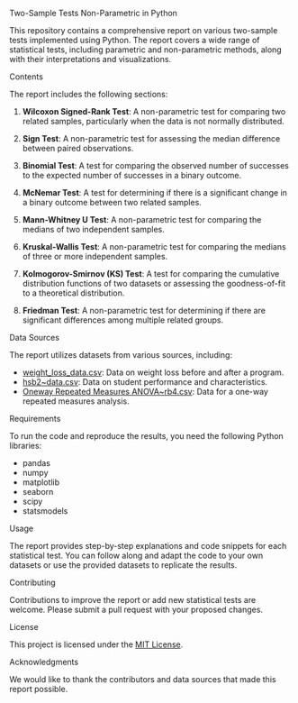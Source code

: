 Two-Sample Tests Non-Parametric in Python

This repository contains a comprehensive report on various two-sample tests implemented using Python. The report covers a wide range of statistical tests, including parametric and non-parametric methods, along with their interpretations and visualizations.

 Contents

The report includes the following sections:

1. **Wilcoxon Signed-Rank Test**: A non-parametric test for comparing two related samples, particularly when the data is not normally distributed.

2. **Sign Test**: A non-parametric test for assessing the median difference between paired observations.

3. **Binomial Test**: A test for comparing the observed number of successes to the expected number of successes in a binary outcome.

4. **McNemar Test**: A test for determining if there is a significant change in a binary outcome between two related samples.

5. **Mann-Whitney U Test**: A non-parametric test for comparing the medians of two independent samples.

6. **Kruskal-Wallis Test**: A non-parametric test for comparing the medians of three or more independent samples.

7. **Kolmogorov-Smirnov (KS) Test**: A test for comparing the cumulative distribution functions of two datasets or assessing the goodness-of-fit to a theoretical distribution.

8. **Friedman Test**: A non-parametric test for determining if there are significant differences among multiple related groups.

 Data Sources

The report utilizes datasets from various sources, including:

- [weight_loss_data.csv](https://raw.githubusercontent.com/KenDaupsey/Two-Sample-Tests-in-Python/main/weight_loss_data.csv): Data on weight loss before and after a program.
- [hsb2~data.csv](https://raw.githubusercontent.com/KenDaupsey/Two-Sample-Tests-in-Python/main/hsb2%7Edata.csv): Data on student performance and characteristics.
- [Oneway Repeated Measures ANOVA~rb4.csv](https://raw.githubusercontent.com/KenDaupsey/One-Way-Repeated-measures-ANOVA/main/Oneway%20Repeated%20Measures%20ANOVA%7Erb4.csv): Data for a one-way repeated measures analysis.

 Requirements

To run the code and reproduce the results, you need the following Python libraries:

- pandas
- numpy
- matplotlib
- seaborn
- scipy
- statsmodels

 Usage

The report provides step-by-step explanations and code snippets for each statistical test. You can follow along and adapt the code to your own datasets or use the provided datasets to replicate the results.

 Contributing

Contributions to improve the report or add new statistical tests are welcome. Please submit a pull request with your proposed changes.

 License

This project is licensed under the [MIT License](LICENSE).

 Acknowledgments

We would like to thank the contributors and data sources that made this report possible.

